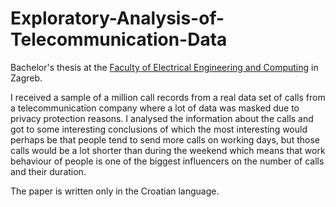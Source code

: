 # Exploratory-Analysis-of-Telecommunication-Data
Bachelor's thesis at the [Faculty of Electrical Engineering and Computing](https://www.fer.unizg.hr/en) in Zagreb.

I received a sample of a million call records from a real data set of calls from a telecommunication company where a lot of data was masked due to privacy protection reasons. I analysed the information about the calls and got to some interesting conclusions of which the most interesting would perhaps be that people tend to send more calls on working days, but those calls would be a lot shorter than during the weekend which means that work behaviour of people is one of the biggest influencers on the number of calls and their duration. 

The paper is written only in the Croatian language.
